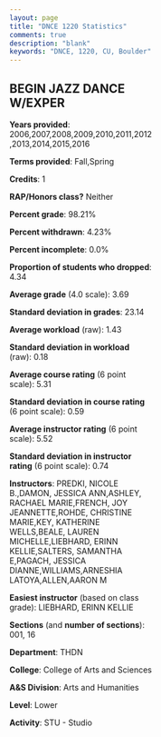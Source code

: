 ```yaml
---
layout: page
title: "DNCE 1220 Statistics"
comments: true
description: "blank"
keywords: "DNCE, 1220, CU, Boulder"
--- 
```

<head>
<script src="https://ajax.googleapis.com/ajax/libs/jquery/2.1.3/jquery.min.js"></script>
<script src="https://dl.dropboxusercontent.com/s/pc42nxpaw1ea4o9/highcharts.js?dl=0"></script>
<!-- <script src="../assets/js/highcharts.js"></script> -->
<style type="text/css">@font-face {
	font-family: "Bebas Neue";
	src: url(https://www.filehosting.org/file/details/544349/BebasNeue%20Regular.otf) format("opentype");
	}
	h1.Bebas { 
		font-family: "Bebas Neue", Verdana, Tahoma;
	}
</style>
</head>
<body>
	<div id="container" style="float: right; width: 45%; height: 88%; margin-left: 2.5%; margin-right: 2.5%;"></div>
	<script language="JavaScript">
		$(document).ready(function() {
		var chart = {type: 'column'};
		var title = {text: 'Grade Distribution'};
		var xAxis = {categories: ['A','B','C','D','F'],crosshair: true};
		var yAxis = {min: 0,title: {text: 'Percentage'}};
		var tooltip = {headerFormat: '<center><b><span style="font-size:20px">{point.key}</span></b></center>',
		               pointFormat: '<td style="padding:0"><b>{point.y:.1f}%</b></td>',
		               footerFormat: '</table>',shared: true,useHTML: true};
		var plotOptions = {column: {pointPadding: 0.0,borderWidth: 0}};  
		var credits = {enabled: false};var series= [{name: 'Percent',data: [83.65,11.17,2.72,0.82,1.63,]}];
		var json = {};
		json.chart = chart;
		json.title = title;
		json.tooltip = tooltip;
		json.xAxis = xAxis;
		json.yAxis = yAxis;  
		json.series = series;
		json.plotOptions = plotOptions;  
		json.credits = credits;
		$('#container').highcharts(json);
	});
	</script>
</body>
			   
## BEGIN JAZZ DANCE W/EXPER

**Years provided**: 2006,2007,2008,2009,2010,2011,2012,2013,2014,2015,2016

**Terms provided**: Fall,Spring

**Credits**: 1

**RAP/Honors class?** Neither

**Percent grade**: 98.21%

**Percent withdrawn**: 4.23%

**Percent incomplete**: 0.0%

**Proportion of students who dropped**: 4.34

**Average grade** (4.0 scale): 3.69

**Standard deviation in grades**: 23.14

**Average workload** (raw): 1.43

**Standard deviation in workload** (raw): 0.18

**Average course rating** (6 point scale): 5.31

**Standard deviation in course rating** (6 point scale): 0.59

**Average instructor rating** (6 point scale): 5.52

**Standard deviation in instructor rating** (6 point scale): 0.74

**Instructors**: PREDKI, NICOLE B.,DAMON, JESSICA ANN,ASHLEY, RACHAEL MARIE,FRENCH, JOY JEANNETTE,ROHDE, CHRISTINE MARIE,KEY, KATHERINE WELLS,BEALE, LAUREN MICHELLE,LIEBHARD, ERINN KELLIE,SALTERS, SAMANTHA E,PAGACH, JESSICA DIANNE,WILLIAMS,ARNESHIA LATOYA,ALLEN,AARON M

**Easiest instructor** (based on class grade): LIEBHARD, ERINN KELLIE

**Sections** (and **number of sections**): 001, 16

**Department**: THDN

**College**: College of Arts and Sciences

**A&S Division**: Arts and Humanities

**Level**: Lower

**Activity**: STU - Studio
